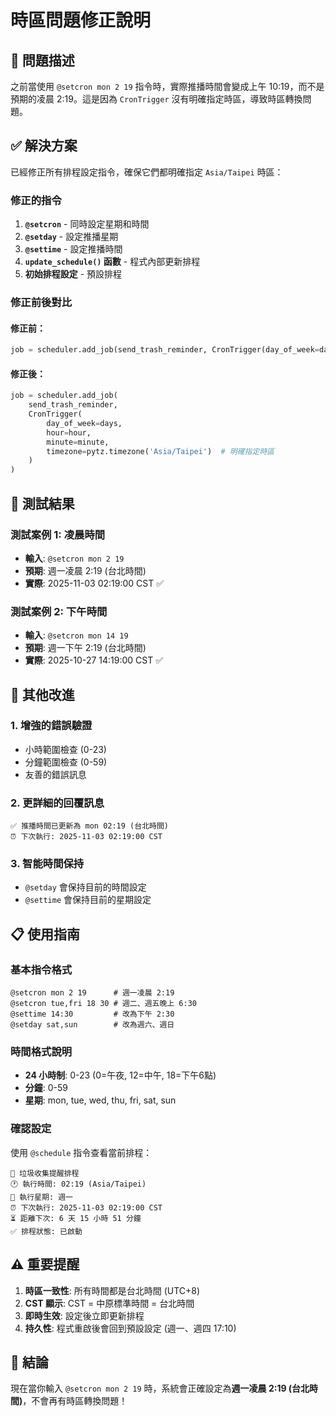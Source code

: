 # 時區問題修正說明

## 🎯 問題描述

之前當使用 `@setcron mon 2 19` 指令時，實際推播時間會變成上午 10:19，而不是預期的凌晨 2:19。這是因為 `CronTrigger` 沒有明確指定時區，導致時區轉換問題。

## ✅ 解決方案

已經修正所有排程設定指令，確保它們都明確指定 `Asia/Taipei` 時區：

### 修正的指令

1. **`@setcron`** - 同時設定星期和時間
2. **`@setday`** - 設定推播星期
3. **`@settime`** - 設定推播時間
4. **`update_schedule()` 函數** - 程式內部更新排程
5. **初始排程設定** - 預設排程

### 修正前後對比

#### 修正前：
```python
job = scheduler.add_job(send_trash_reminder, CronTrigger(day_of_week=days, hour=hour, minute=minute))
```

#### 修正後：
```python
job = scheduler.add_job(
    send_trash_reminder, 
    CronTrigger(
        day_of_week=days, 
        hour=hour, 
        minute=minute,
        timezone=pytz.timezone('Asia/Taipei')  # 明確指定時區
    )
)
```

## 🧪 測試結果

### 測試案例 1: 凌晨時間
- **輸入**: `@setcron mon 2 19`
- **預期**: 週一凌晨 2:19 (台北時間)
- **實際**: 2025-11-03 02:19:00 CST ✅

### 測試案例 2: 下午時間
- **輸入**: `@setcron mon 14 19`
- **預期**: 週一下午 2:19 (台北時間)
- **實際**: 2025-10-27 14:19:00 CST ✅

## 🔧 其他改進

### 1. 增強的錯誤驗證
- 小時範圍檢查 (0-23)
- 分鐘範圍檢查 (0-59)
- 友善的錯誤訊息

### 2. 更詳細的回覆訊息
```
✅ 推播時間已更新為 mon 02:19 (台北時間)
⏰ 下次執行: 2025-11-03 02:19:00 CST
```

### 3. 智能時間保持
- `@setday` 會保持目前的時間設定
- `@settime` 會保持目前的星期設定

## 📋 使用指南

### 基本指令格式
```
@setcron mon 2 19      # 週一凌晨 2:19
@setcron tue,fri 18 30 # 週二、週五晚上 6:30
@settime 14:30         # 改為下午 2:30
@setday sat,sun        # 改為週六、週日
```

### 時間格式說明
- **24 小時制**: 0-23 (0=午夜, 12=中午, 18=下午6點)
- **分鐘**: 0-59
- **星期**: mon, tue, wed, thu, fri, sat, sun

### 確認設定
使用 `@schedule` 指令查看當前排程：
```
📅 垃圾收集提醒排程
🕐 執行時間: 02:19 (Asia/Taipei)
📆 執行星期: 週一
⏰ 下次執行: 2025-11-03 02:19:00 CST
⏳ 距離下次: 6 天 15 小時 51 分鐘
✅ 排程狀態: 已啟動
```

## ⚠️ 重要提醒

1. **時區一致性**: 所有時間都是台北時間 (UTC+8)
2. **CST 顯示**: CST = 中原標準時間 = 台北時間
3. **即時生效**: 設定後立即更新排程
4. **持久性**: 程式重啟後會回到預設設定 (週一、週四 17:10)

## 🎉 結論

現在當你輸入 `@setcron mon 2 19` 時，系統會正確設定為**週一凌晨 2:19 (台北時間)**，不會再有時區轉換問題！
